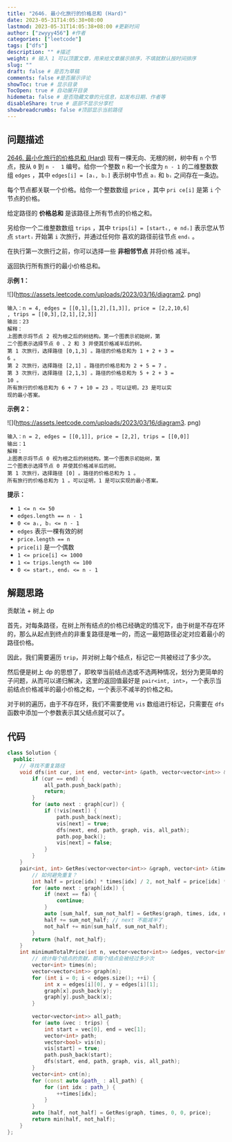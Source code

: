 ```yaml
---
title: "2646. 最小化旅行的价格总和 (Hard)"
date: 2023-05-31T14:05:38+08:00
lastmod: 2023-05-31T14:05:38+08:00 #更新时间
author: ["zwyyy456"] #作者
categories: ["leetcode"]
tags: ["dfs"]
description: "" #描述
weight: # 输入 1 可以顶置文章，用来给文章展示排序，不填就默认按时间排序
slug: ""
draft: false # 是否为草稿
comments: false #是否展示评论
showToc: true # 显示目录
TocOpen: true # 自动展开目录
hidemeta: false # 是否隐藏文章的元信息，如发布日期、作者等
disableShare: true # 底部不显示分享栏
showbreadcrumbs: false #顶部显示当前路径
---
```

## 问题描述
[2646. 最小化旅行的价格总和 (Hard)](https://leetcode.cn/problems/minimize-the-total-price-of-the-trips/)
现有一棵无向、无根的树，树中有 `n` 个节点，按从 `0` 到 `n - 
1` 编号。给你一个整数 `n` 和一个长度为 `n - 1` 的二维整数数
组 `edges` ，其中 `edges[i] = [aᵢ, bᵢ]` 表示树中节点 `aᵢ` 和
`bᵢ` 之间存在一条边。

每个节点都关联一个价格。给你一个整数数组 `price` ，其中 `pri
ce[i]` 是第 `i` 个节点的价格。

给定路径的 **价格总和** 是该路径上所有节点的价格之和。

另给你一个二维整数数组 `trips` ，其中 `trips[i] = [startᵢ, e
ndᵢ]` 表示您从节点 `startᵢ` 开始第 `i` 次旅行，并通过任何你
喜欢的路径前往节点 `endᵢ` 。

在执行第一次旅行之前，你可以选择一些 **非相邻节点** 并将价格
减半。

返回执行所有旅行的最小价格总和。

**示例 1：**

![](https://assets.leetcode.com/uploads/2023/03/16/diagram2.
png)

```
输入：n = 4, edges = [[0,1],[1,2],[1,3]], price = [2,2,10,6]
, trips = [[0,3],[2,1],[2,3]]
输出：23
解释：
上图表示将节点 2 视为根之后的树结构。第一个图表示初始树，第
二个图表示选择节点 0 、2 和 3 并使其价格减半后的树。
第 1 次旅行，选择路径 [0,1,3] 。路径的价格总和为 1 + 2 + 3 =
6 。
第 2 次旅行，选择路径 [2,1] 。路径的价格总和为 2 + 5 = 7 。
第 3 次旅行，选择路径 [2,1,3] 。路径的价格总和为 5 + 2 + 3 =
10 。
所有旅行的价格总和为 6 + 7 + 10 = 23 。可以证明，23 是可以实
现的最小答案。
```

**示例 2：**

![](https://assets.leetcode.com/uploads/2023/03/16/diagram3.
png)

```
输入：n = 2, edges = [[0,1]], price = [2,2], trips = [[0,0]]
输出：1
解释：
上图表示将节点 0 视为根之后的树结构。第一个图表示初始树，第
二个图表示选择节点 0 并使其价格减半后的树。
第 1 次旅行，选择路径 [0] 。路径的价格总和为 1 。
所有旅行的价格总和为 1 。可以证明，1 是可以实现的最小答案。

```

**提示：**

- `1 <= n <= 50`
- `edges.length == n - 1`
- `0 <= aᵢ, bᵢ <= n - 1`
- `edges` 表示一棵有效的树
- `price.length == n`
- `price[i]` 是一个偶数
- `1 <= price[i] <= 1000`
- `1 <= trips.length <= 100`
- `0 <= startᵢ, endᵢ <= n - 1`

## 解题思路
贡献法 + 树上 dp

首先，对每条路径，在树上所有结点的价格已经确定的情况下，由于树是不存在环的，那么从起点到终点的非重复路径是唯一的，而这一最短路径必定对应着最小的路径价格。

因此，我们需要遍历 `trip`，并对树上每个结点，标记它一共被经过了多少次。

然后便是树上 dp 的思想了，即枚举当前结点选或不选两种情况，划分为更简单的子问题，从而可以递归解决，这里的返回值最好是 `pair<int, int>`，一个表示当前结点价格减半的最小价格之和，一个表示不减半的价格之和。

对于树的遍历，由于不存在环，我们不需要使用 `vis` 数组进行标记，只需要在 `dfs` 函数中添加一个参数表示其父结点就可以了。

## 代码
```cpp
class Solution {
  public:
    // 寻找不重复路径
    void dfs(int cur, int end, vector<int> &path, vector<vector<int>> &graph, vector<bool> &vis, vector<vector<int>> &all_path) {
        if (cur == end) {
            all_path.push_back(path);
            return;
        }
        for (auto next : graph[cur]) {
            if (!vis[next]) {
                path.push_back(next);
                vis[next] = true;
                dfs(next, end, path, graph, vis, all_path);
                path.pop_back();
                vis[next] = false;
            }
        }
    }
    pair<int, int> GetRes(vector<vector<int>> &graph, vector<int> &times, int fa, int idx, vector<int> &price) {
        // 如何避免重复？
        int half = price[idx] * times[idx] / 2, not_half = price[idx] * times[idx];
        for (auto next : graph[idx]) {
            if (next == fa) {
                continue;
            }
            auto [sum_half, sum_not_half] = GetRes(graph, times, idx, next, price);
            half += sum_not_half; // next 不能减半了
            not_half += min(sum_half, sum_not_half);
        }
        return {half, not_half};
    }
    int minimumTotalPrice(int n, vector<vector<int>> &edges, vector<int> &price, vector<vector<int>> &trips) {
        // 统计每个结点的贡献，即每个结点会被经过多少次
        vector<int> times(n);
        vector<vector<int>> graph(n);
        for (int i = 0; i < edges.size(); ++i) {
            int x = edges[i][0], y = edges[i][1];
            graph[x].push_back(y);
            graph[y].push_back(x);
        }
        
        vector<vector<int>> all_path;
        for (auto &vec : trips) {
            int start = vec[0], end = vec[1];
            vector<int> path;
            vector<bool> vis(n);
            vis[start] = true;
            path.push_back(start);
            dfs(start, end, path, graph, vis, all_path);
        }
        vector<int> cnt(n);
        for (const auto &path_ : all_path) {
            for (int idx : path_) {
                ++times[idx];
            }
        }
        auto [half, not_half] = GetRes(graph, times, 0, 0, price);
        return min(half, not_half);
    }
};
```
